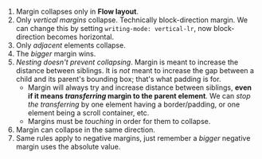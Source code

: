 1. Margin collapses only in **Flow layout**.
2. Only *vertical margins* collapse. Technically block-direction margin. We can change this by setting `writing-mode: vertical-lr`, now block-direction becomes horizontal.
3. Only *adjacent* elements collapse.
4. The *bigger* margin wins.
5. *Nesting doesn't prevent collapsing*. Margin is meant to increase the distance between siblings. It is _not_ meant to increase the gap between a child and its parent's bounding box; that's what padding is for.
	- Margin will always try and increase distance between siblings, **even if it means _transferring_ margin to the parent element**. We can *stop the transferring* by one element having a border/padding, or one element being a scroll container, etc.
	- Margins must be *touching* in order for them to collapse. 
6. Margin can collapse in the same direction.
7. Same rules apply to negative margins, just remember a *bigger* negative margin uses the absolute value.